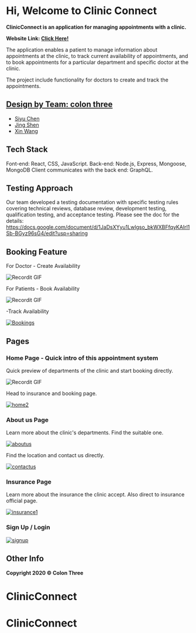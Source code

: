 # Hi, Welcome to Clinic Connect

**ClinicConnect is an application for managing appointments with a clinic.**

**Website Link: [Click Here!](https://clinicconnect-colon3.herokuapp.com/)**



The application enables a patient to manage information about appointments at the clinic, to track current availability of appointments, and to book appointments for a particular department and specific doctor at the clinic. 

The project include functionality for doctors to create and track the appointments.

## [Design by Team: colon three](https://github.ccs.neu.edu/2020FACS5610SV/project-colon_three)
-   [Siyu Chen](https://github.ccs.neu.edu/siyuchen2020)
-   [Jing Shen](https://github.ccs.neu.edu/jshen1110)
-   [Xin Wang](https://github.ccs.neu.edu/carrie016)


## Tech Stack

Font-end: React, CSS, JavaScript. 
Back-end: Node.js, Express, Mongoose, MongoDB 
Client communicates with the back end: GraphQL.

## Testing Approach
Our team developed a testing documentation with specific testing rules covering technical reviews, database review, development testing, qualification testing, and acceptance testing. 
Please see the doc for the details: https://docs.google.com/document/d/1JaDsXYyu1Lwlgso_bkWXBFfqyKAIrl1Sb-BGyz96sG4/edit?usp=sharing

## Booking Feature

For Doctor - Create Availability

![Recordit GIF](https://github.ccs.neu.edu/2020FACS5610SV/project-colon_three/blob/master/image/createA.gif)

For Patients - Book Availability

![Recordit GIF](https://github.ccs.neu.edu/2020FACS5610SV/project-colon_three/blob/master/image/booking.gif)

-Track Availability

<a href="https://ibb.co/2dWrM40"><img src="https://i.ibb.co/M7ZH10y/Bookings.png" alt="Bookings" border="0"></a>


## Pages

### Home Page - Quick intro of this appointment system

Quick preview of departments of the clinic and start booking directly.

![Recordit GIF](https://github.ccs.neu.edu/2020FACS5610SV/project-colon_three/blob/master/image/mainPage.gif)

Head to insurance and booking page.

<a href="https://ibb.co/M26p9f8"><img src="https://i.ibb.co/p0yZnQW/home2.png" alt="home2" border="0"></a>

### About us Page 

Learn more about the clinic's departments. Find the suitable one.

<a href="https://ibb.co/frjKMHv"><img src="https://i.ibb.co/KVTQ6Ww/aboutus1.png" alt="aboutus" border="0"></a>

Find the location and contact us directly.

<a href="https://ibb.co/q7j5B0D"><img src="https://i.ibb.co/4KtdWsF/contactus.png" alt="contactus" border="0"></a>

### Insurance Page 

Learn more about the insurance the clinic accept. Also direct to insurance official page.

<a href="https://ibb.co/ZfbXXTM"><img src="https://i.ibb.co/3TPddhC/insurance1.png" alt="insurance1" border="0"></a>

### Sign Up / Login

<a href="https://ibb.co/GdMgHnz"><img src="https://i.ibb.co/yNkL4dH/signup.png" alt="signup" border="0"></a>


## Other Info

**Copyright 2020 © Colon Three**

# ClinicConnect
# ClinicConnect
